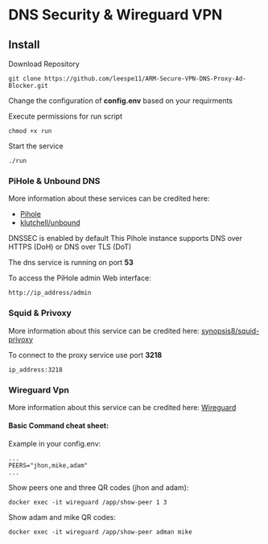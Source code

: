 # DNS Security & Wireguard VPN
## Install
Download Repository
```
git clone https://github.com/leespe11/ARM-Secure-VPN-DNS-Proxy-Ad-Blocker.git
````
Change the configuration of **config.env** based on your requirments

Execute permissions for run script
```
chmod +x run
```
Start the service
```
./run
```
### PiHole & Unbound DNS
More information about these services can be credited here:
+ [Pihole](https://hub.docker.com/r/pihole/pihole)
+ [klutchell/unbound](https://hub.docker.com/r/klutchell/unbound)

DNSSEC is enabled by default
This Pihole instance supports DNS over HTTPS (DoH) or DNS over TLS (DoT)

The dns service is running on port **53**

To access the PiHole admin Web interface:
```
http://ip_address/admin
```
### Squid & Privoxy
More information about this service can be credited here: [synopsis8/squid-privoxy](https://github.com/synopsis8/squid-privoxy)

To connect to the proxy service use port **3218**
```
ip_address:3218
```

### Wireguard Vpn
More information about this service can be credited here: [Wireguard](https://hub.docker.com/r/linuxserver/wireguard)

#### Basic Command cheat sheet:
Example in your config.env: 
```
...
PEERS="jhon,mike,adam"
...
```
Show peers one and three QR codes (jhon and adam):
```
docker exec -it wireguard /app/show-peer 1 3
```
Show adam and mike QR codes:
```
docker exec -it wireguard /app/show-peer adman mike
```